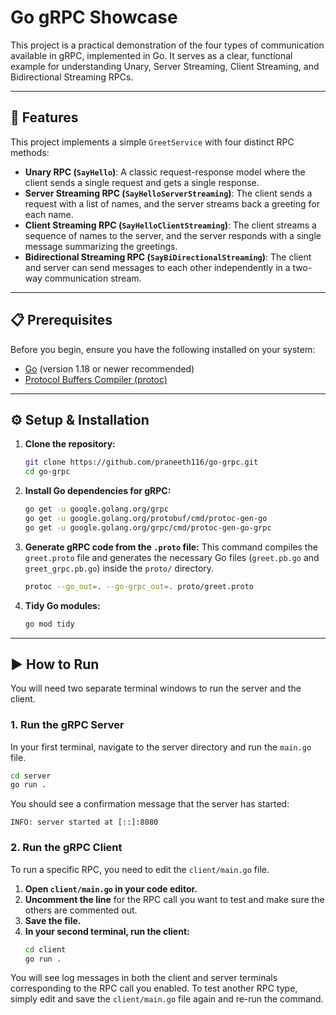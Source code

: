 # Go gRPC Showcase

This project is a practical demonstration of the four types of communication available in gRPC, implemented in Go. It serves as a clear, functional example for understanding Unary, Server Streaming, Client Streaming, and Bidirectional Streaming RPCs.

---
## 🚀 Features

This project implements a simple `GreetService` with four distinct RPC methods:

* **Unary RPC (`SayHello`)**: A classic request-response model where the client sends a single request and gets a single response.
* **Server Streaming RPC (`SayHelloServerStreaming`)**: The client sends a request with a list of names, and the server streams back a greeting for each name.
* **Client Streaming RPC (`SayHelloClientStreaming`)**: The client streams a sequence of names to the server, and the server responds with a single message summarizing the greetings.
* **Bidirectional Streaming RPC (`SayBiDirectionalStreaming`)**: The client and server can send messages to each other independently in a two-way communication stream.

---
## 📋 Prerequisites

Before you begin, ensure you have the following installed on your system:
* [Go](https://go.dev/doc/install) (version 1.18 or newer recommended)
* [Protocol Buffers Compiler (protoc)](https://grpc.io/docs/protoc-installation/)

---
## ⚙️ Setup & Installation

1.  **Clone the repository:**
    ```sh
    git clone https://github.com/praneeth116/go-grpc.git
    cd go-grpc
    ```

2.  **Install Go dependencies for gRPC:**
    ```sh
    go get -u google.golang.org/grpc
    go get -u google.golang.org/protobuf/cmd/protoc-gen-go
    go get -u google.golang.org/grpc/cmd/protoc-gen-go-grpc
    ```

3.  **Generate gRPC code from the `.proto` file:**
    This command compiles the `greet.proto` file and generates the necessary Go files (`greet.pb.go` and `greet_grpc.pb.go`) inside the `proto/` directory.
    ```sh
    protoc --go_out=. --go-grpc_out=. proto/greet.proto
    ```

4.  **Tidy Go modules:**
    ```sh
    go mod tidy
    ```

---
## ▶️ How to Run

You will need two separate terminal windows to run the server and the client.

### 1. Run the gRPC Server
In your first terminal, navigate to the server directory and run the `main.go` file.

```sh
cd server
go run .
```
You should see a confirmation message that the server has started:
```
INFO: server started at [::]:8080
```

### 2. Run the gRPC Client
To run a specific RPC, you need to edit the `client/main.go` file.

1.  **Open `client/main.go` in your code editor.**
2.  **Uncomment the line** for the RPC call you want to test and make sure the others are commented out.
3.  **Save the file.**
4.  **In your second terminal, run the client:**
    ```sh
    cd client
    go run .
    ```
You will see log messages in both the client and server terminals corresponding to the RPC call you enabled. To test another RPC type, simply edit and save the `client/main.go` file again and re-run the command.